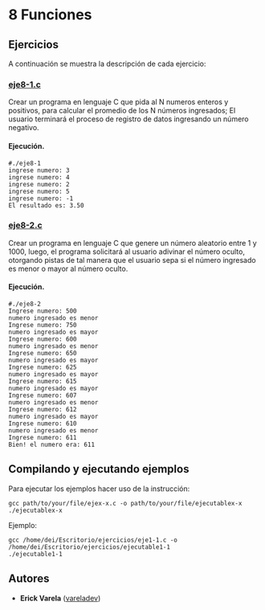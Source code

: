 # 8 Funciones

## Ejercicios

A continuación se muestra la descripción de cada ejercicio:

### [eje8-1.c](eje8-1.c)

Crear un programa en lenguaje C que pida al N numeros enteros y positivos, para calcular el promedio de los N números ingresados; El usuario terminará el proceso de registro de datos ingresando un número negativo.

#### Ejecución.

```
#./eje8-1
ingrese numero: 3
ingrese numero: 4
ingrese numero: 2
ingrese numero: 5
ingrese numero: -1
El resultado es: 3.50
```

### [eje8-2.c](eje8-2.c)

Crear un programa en lenguaje C que genere un número aleatorio entre 1 y 1000, luego, el programa solicitará al usuario adivinar el número oculto, otorgando pistas de tal manera que el usuario sepa si el número ingresado es menor o mayor al número oculto.

#### Ejecución.

```
#./eje8-2
Ingrese numero: 500
numero ingresado es menor
Ingrese numero: 750
numero ingresado es mayor
Ingrese numero: 600
numero ingresado es menor
Ingrese numero: 650
numero ingresado es mayor
Ingrese numero: 625
numero ingresado es mayor
Ingrese numero: 615
numero ingresado es mayor
Ingrese numero: 607
numero ingresado es menor
Ingrese numero: 612
numero ingresado es mayor
Ingrese numero: 610
numero ingresado es menor
Ingrese numero: 611
Bien! el numero era: 611
```

## Compilando y ejecutando ejemplos

Para ejecutar los ejemplos hacer uso de la instrucción:

```
gcc path/to/your/file/ejex-x.c -o path/to/your/file/ejecutablex-x
./ejecutablex-x
```

Ejemplo:

```
gcc /home/dei/Escritorio/ejercicios/eje1-1.c -o /home/dei/Escritorio/ejercicios/ejecutable1-1
./ejecutable1-1
```

## Autores

* **Erick Varela** ([vareladev](https://github.com/vareladev/))
